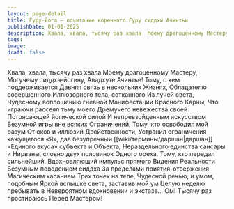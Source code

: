 ```yaml
---
layout: page-detail
title: Гуру-йога – почитание коренного Гуру сиддхи Ачинтьи
publishDate: 01-01-2025
description: Хвала, хвала, тысячу раз хвала  Моему драгоценному Мастеру,  Могучему сиддха-йогину,  Авадхуте Ачинтье!
tags:
image:
draft: false
---
```

Хвала, хвала, тысячу раз хвала  Моему драгоценному Мастеру,  Могучему сиддха-йогину,  Авадхуте Ачинтье!  Тому, с кем поддерживается  Давняя связь в нескольких  Жизнях,  Обладателю совершенного  Иллюзорного тела, сотканного  Из лучей света,  Чудесному воплощению гневной  Манифестации Красного Карны,  Что играючи рассеял тьму моего  Дремучего невежества своей  Потрясающей йогической силой  И непревзойденным искусством  Безумной игры вне всяких  Ограничений,  Тому, кто освободил мой разум  От оков и иллюзий  Двойственности,  Устранил ограничения кажущегося  «Я», дав безупречный [[wiki/термины/даршан|даршан]]  «Единого вкуса» субъекта и  Объекта,  Нераздельного единства сансары и  Нирваны, словно двух половинок  Одного ореха.  Тому, кто передал сильнейший,  Вдохновляющий импульс прямого  Видения Реальности  Безумным поведением сиддха  За пределами приятия-отвержения  Магическим касанием  Трех точек на теле,  Чудесной речью, и умом, подобным  Яркой вспышке света, заставив мой ум  Целую неделю пребывать в  Невероятном вдохновении и экстазе...  Ом! Тысячу раз простираюсь  Перед Мастером!